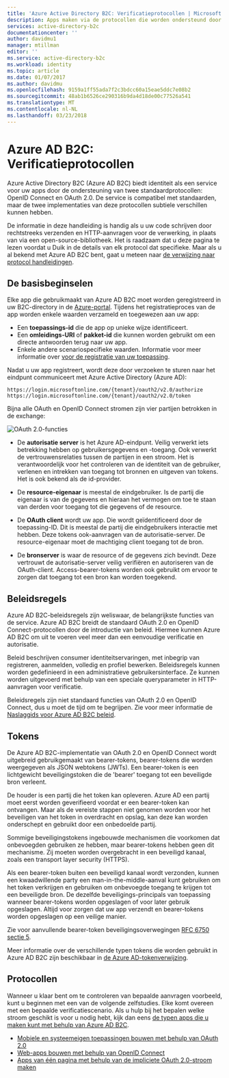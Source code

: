 ```yaml
---
title: 'Azure Active Directory B2C: Verificatieprotocollen | Microsoft Docs'
description: Apps maken via de protocollen die worden ondersteund door Azure Active Directory B2C
services: active-directory-b2c
documentationcenter: ''
author: davidmu1
manager: mtillman
editor: ''
ms.service: active-directory-b2c
ms.workload: identity
ms.topic: article
ms.date: 01/07/2017
ms.author: davidmu
ms.openlocfilehash: 9159a1ff55ada7f2c3bdcc60a15eae5ddc7e08b2
ms.sourcegitcommit: 48ab1b6526ce290316b9da4d18de00c77526a541
ms.translationtype: MT
ms.contentlocale: nl-NL
ms.lasthandoff: 03/23/2018
---
```

# <a name="azure-ad-b2c-authentication-protocols"></a>Azure AD B2C: Verificatieprotocollen
Azure Active Directory B2C (Azure AD B2C) biedt identiteit als een service voor uw apps door de ondersteuning van twee standaardprotocollen: OpenID Connect en OAuth 2.0. De service is compatibel met standaarden, maar de twee implementaties van deze protocollen subtiele verschillen kunnen hebben. 

De informatie in deze handleiding is handig als u uw code schrijven door rechtstreeks verzenden en HTTP-aanvragen voor de verwerking, in plaats van via een open-source-bibliotheek. Het is raadzaam dat u deze pagina te lezen voordat u Duik in de details van elk protocol dat specifieke. Maar als u al bekend met Azure AD B2C bent, gaat u meteen naar [de verwijzing naar protocol handleidingen](#protocols).

<!-- TODO: Need link to libraries above -->

## <a name="the-basics"></a>De basisbeginselen
Elke app die gebruikmaakt van Azure AD B2C moet worden geregistreerd in uw B2C-directory in de [Azure-portal](https://portal.azure.com). Tijdens het registratieproces van de app worden enkele waarden verzameld en toegewezen aan uw app:

* Een **toepassings-id** die de app op unieke wijze identificeert.
* Een **omleidings-URI** of **pakket-id** die kunnen worden gebruikt om een directe antwoorden terug naar uw app.
* Enkele andere scenariospecifieke waarden. Informatie voor meer informatie over [voor de registratie van uw toepassing](active-directory-b2c-app-registration.md).

Nadat u uw app registreert, wordt deze door verzoeken te sturen naar het eindpunt communiceert met Azure Active Directory (Azure AD):

```
https://login.microsoftonline.com/{tenant}/oauth2/v2.0/authorize
https://login.microsoftonline.com/{tenant}/oauth2/v2.0/token
```

Bijna alle OAuth en OpenID Connect stromen zijn vier partijen betrokken in de exchange:

![OAuth 2.0-functies](./media/active-directory-b2c-reference-protocols/protocols_roles.png)

* De **autorisatie server** is het Azure AD-eindpunt. Veilig verwerkt iets betrekking hebben op gebruikersgegevens en -toegang. Ook verwerkt de vertrouwensrelaties tussen de partijen in een stroom. Het is verantwoordelijk voor het controleren van de identiteit van de gebruiker, verlenen en intrekken van toegang tot bronnen en uitgeven van tokens. Het is ook bekend als de id-provider.

* De **resource-eigenaar** is meestal de eindgebruiker. Is de partij die eigenaar is van de gegevens en hieraan het vermogen om toe te staan van derden voor toegang tot die gegevens of de resource.

* De **OAuth client** wordt uw app. Die wordt geïdentificeerd door de toepassing-ID. Dit is meestal de partij die eindgebruikers interactie met hebben. Deze tokens ook-aanvragen van de autorisatie-server. De resource-eigenaar moet de machtiging client toegang tot de bron.

* De **bronserver** is waar de resource of de gegevens zich bevindt. Deze vertrouwt de autorisatie-server veilig verifiëren en autoriseren van de OAuth-client. Access-bearer-tokens worden ook gebruikt om ervoor te zorgen dat toegang tot een bron kan worden toegekend.

## <a name="policies"></a>Beleidsregels
Azure AD B2C-beleidsregels zijn weliswaar, de belangrijkste functies van de service. Azure AD B2C breidt de standaard OAuth 2.0 en OpenID Connect-protocollen door de introductie van beleid. Hiermee kunnen Azure AD B2C om uit te voeren veel meer dan een eenvoudige verificatie en autorisatie. 

Beleid beschrijven consumer identiteitservaringen, met inbegrip van registreren, aanmelden, volledig en profiel bewerken. Beleidsregels kunnen worden gedefinieerd in een administratieve gebruikersinterface. Ze kunnen worden uitgevoerd met behulp van een speciale queryparameter in HTTP-aanvragen voor verificatie. 

Beleidsregels zijn niet standaard functies van OAuth 2.0 en OpenID Connect, dus u moet de tijd om te begrijpen. Zie voor meer informatie de [Naslaggids voor Azure AD B2C beleid](active-directory-b2c-reference-policies.md).

## <a name="tokens"></a>Tokens
De Azure AD B2C-implementatie van OAuth 2.0 en OpenID Connect wordt uitgebreid gebruikgemaakt van bearer-tokens, bearer-tokens die worden weergegeven als JSON webtokens (JWTs). Een bearer-token is een lichtgewicht beveiligingstoken die de 'bearer' toegang tot een beveiligde bron verleent.

De houder is een partij die het token kan opleveren. Azure AD een partij moet eerst worden geverifieerd voordat er een bearer-token kan ontvangen. Maar als de vereiste stappen niet genomen worden voor het beveiligen van het token in overdracht en opslag, kan deze kan worden onderschept en gebruikt door een onbedoelde partij.

Sommige beveiligingstokens ingebouwde mechanismen die voorkomen dat onbevoegden gebruiken ze hebben, maar bearer-tokens hebben geen dit mechanisme. Zij moeten worden overgebracht in een beveiligd kanaal, zoals een transport layer security (HTTPS). 

Als een bearer-token buiten een beveiligd kanaal wordt verzonden, kunnen een kwaadwillende party een man-in-the-middle-aanval kunt gebruiken om het token verkrijgen en gebruiken om onbevoegde toegang te krijgen tot een beveiligde bron. De dezelfde beveiligings-principals van toepassing wanneer bearer-tokens worden opgeslagen of voor later gebruik opgeslagen. Altijd voor zorgen dat uw app verzendt en bearer-tokens worden opgeslagen op een veilige manier.

Zie voor aanvullende bearer-token beveiligingsoverwegingen [RFC 6750 sectie 5](http://tools.ietf.org/html/rfc6750).

Meer informatie over de verschillende typen tokens die worden gebruikt in Azure AD B2C zijn beschikbaar in [de Azure AD-tokenverwijzing](active-directory-b2c-reference-tokens.md).

## <a name="protocols"></a>Protocollen
Wanneer u klaar bent om te controleren van bepaalde aanvragen voorbeeld, kunt u beginnen met een van de volgende zelfstudies. Elke komt overeen met een bepaalde verificatiescenario. Als u hulp bij het bepalen welke stroom geschikt is voor u nodig hebt, kijk dan eens [de typen apps die u maken kunt met behulp van Azure AD B2C](active-directory-b2c-apps.md).

* [Mobiele en systeemeigen toepassingen bouwen met behulp van OAuth 2.0](active-directory-b2c-reference-oauth-code.md)
* [Web-apps bouwen met behulp van OpenID Connect](active-directory-b2c-reference-oidc.md)
* [Apps van één pagina met behulp van de impliciete OAuth 2.0-stroom maken](active-directory-b2c-reference-spa.md)

